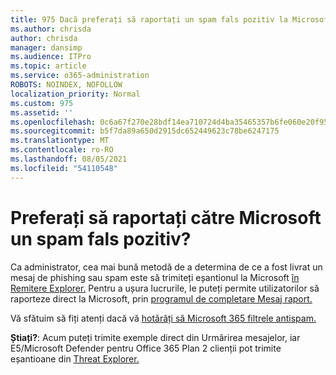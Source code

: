 ```yaml
---
title: 975 Dacă preferați să raportați un spam fals pozitiv la Microsoft?
ms.author: chrisda
author: chrisda
manager: dansimp
ms.audience: ITPro
ms.topic: article
ms.service: o365-administration
ROBOTS: NOINDEX, NOFOLLOW
localization_priority: Normal
ms.custom: 975
ms.assetid: ''
ms.openlocfilehash: 0c6a67f270e28bdf14ea710724d4ba35465357b6fe060e20f955f7df03c663e5
ms.sourcegitcommit: b5f7da89a650d2915dc652449623c78be6247175
ms.translationtype: MT
ms.contentlocale: ro-RO
ms.lasthandoff: 08/05/2021
ms.locfileid: "54110548"
---
```

# <a name="would-you-like-to-report-a-spam-false-positive-to-microsoft"></a>Preferați să raportați către Microsoft un spam fals pozitiv?

Ca administrator, cea mai bună metodă de a determina de ce a fost livrat un mesaj de phishing sau spam este să trimiteți eșantionul la Microsoft [în Remitere Explorer.](https://protection.office.com/reportsubmission) Pentru a ușura lucrurile, le puteți permite utilizatorilor să raporteze direct la Microsoft, prin [programul de completare Mesaj raport.](https://appsource.microsoft.com/product/office/WA104381180?src=office&tab=Overview)

Vă sfătuim să fiți atenți dacă vă [hotărâți să Microsoft 365 filtrele antispam.](/exchange/troubleshoot/antispam/cautions-against-bypassing-spam-filters)

**Știați?**: Acum puteți trimite [](https://protection.office.com/messagetrace) exemple direct din Urmărirea mesajelor, iar E5/Microsoft Defender pentru Office 365 Plan 2 clienții pot trimite eșantioane din [Threat Explorer.](/microsoft-365/security/office-365-security/threat-explorer)
